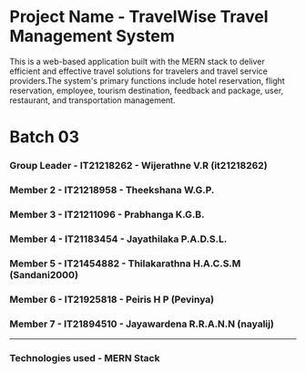 # Project Name - TravelWise Travel Management System
This is a web-based application built with the MERN stack to deliver efficient and effective travel solutions for travelers and travel service providers.The system's primary functions include hotel reservation, flight reservation, employee, tourism destination, feedback and package, user, restaurant, and transportation management.

# Batch 03
### Group Leader - IT21218262 - Wijerathne V.R (it21218262)
### Member 2 - IT21218958 - Theekshana W.G.P.
### Member 3 - IT21211096 - Prabhanga K.G.B.
### Member 4 - IT21183454 - Jayathilaka P.A.D.S.L.
### Member 5 - IT21454882 - Thilakarathna H.A.C.S.M (Sandani2000)
### Member 6 - IT21925818 - Peiris H P (Pevinya)
### Member 7 - IT21894510 - Jayawardena R.R.A.N.N (nayalij)

---
### Technologies used - MERN Stack



